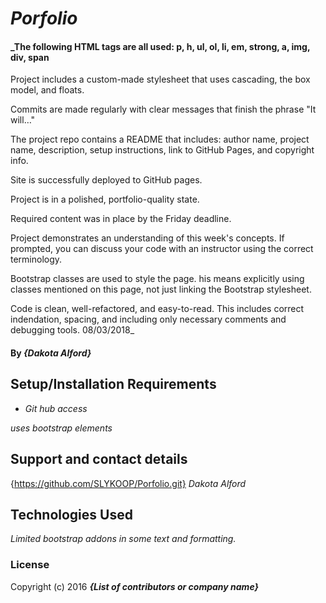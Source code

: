 # _Porfolio_

#### _The following HTML tags are all used: p, h, ul, ol, li, em, strong, a, img, div, span

Project includes a custom-made stylesheet that uses cascading, the box model, and floats.

Commits are made regularly with clear messages that finish the phrase "It will…"

The project repo contains a README that includes: author name, project name, description, setup instructions, link to GitHub Pages, and copyright info.

Site is successfully deployed to GitHub pages.

Project is in a polished, portfolio-quality state.

Required content was in place by the Friday deadline.

Project demonstrates an understanding of this week's concepts. If prompted, you can discuss your code with an instructor using the correct terminology.

Bootstrap classes are used to style the page. his means explicitly using classes mentioned on this page, not just linking the Bootstrap stylesheet.

Code is clean, well-refactored, and easy-to-read. This includes correct indendation, spacing, and including only necessary comments and debugging tools. 08/03/2018_

#### By _**{Dakota Alford}**_


## Setup/Installation Requirements

* _Git hub access_

_uses bootstrap elements_


## Support and contact details
{https://github.com/SLYKOOP/Porfolio.git}
_Dakota Alford_

## Technologies Used

_Limited bootstrap addons in some text and formatting._

### License


Copyright (c) 2016 **_{List of contributors or company name}_**
